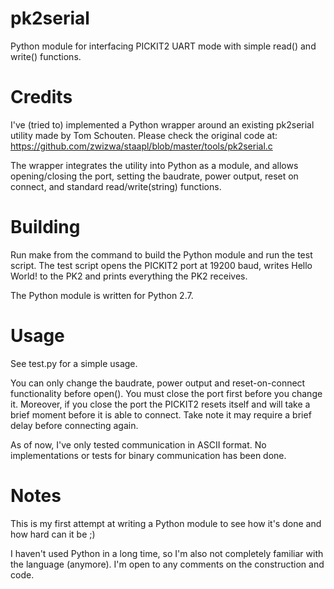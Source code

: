 pk2serial
=========

Python module for interfacing PICKIT2 UART mode with simple read() and write() functions.

Credits
=======

I've (tried to) implemented a Python wrapper around an existing pk2serial utility made by Tom Schouten. Please check the original code at: https://github.com/zwizwa/staapl/blob/master/tools/pk2serial.c

The wrapper integrates the utility into Python as a module, and allows opening/closing the port, setting the baudrate, power output, reset on connect, and standard read/write(string) functions.

Building
========

Run make from the command to build the Python module and run the test script. The test script opens the PICKIT2 port at 19200 baud, writes Hello World! to the PK2 and prints everything the PK2 receives.

The Python module is written for Python 2.7.

Usage
=====
See test.py for a simple usage. 

You can only change the baudrate, power output and reset-on-connect functionality before open(). You must close the port first before you change it.
Moreover, if you close the port the PICKIT2 resets itself and will take a brief moment before it is able to connect. Take note it may require a brief delay before connecting again.

As of now, I've only tested communication in ASCII format. No implementations or tests for binary communication has been done.

Notes
=====
This is my first attempt at writing a Python module to see how it's done and how hard can it be ;) 

I haven't used Python in a long time, so I'm also not completely familiar with the language (anymore). I'm open to any comments on the construction and code.
